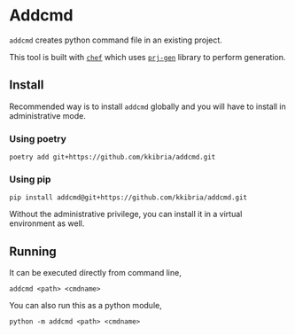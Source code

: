 # Addcmd

`addcmd` creates python command file in an existing project.

This tool is built with [`chef`](https://github.com/kkibria/chef) which uses
[`prj-gen`](https://github.com/kkibria/prj-gen) library to perform generation.

## Install
Recommended way is to install `addcmd` globally and you will
have to install in administrative mode.

### Using poetry
```
poetry add git+https://github.com/kkibria/addcmd.git
```

### Using pip
```
pip install addcmd@git+https://github.com/kkibria/addcmd.git
```

Without the administrative privilege, you can install it in a virtual
environment as well.

## Running
It can be executed directly from command line,
```
addcmd <path> <cmdname>
```

You can also run this as a python module,
```
python -m addcmd <path> <cmdname>
```